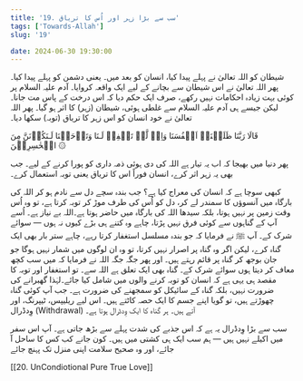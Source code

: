 ```yaml
---
title: '19. سب سے بڑا زہر اور اُس کا تریاق'
tags: ['Towards-Allah']
slug: '19'

date: 2024-06-30 19:30:00
---
```


شیطان کو اللہ تعالیٰ نے پہلے پیدا کیا، انسان کو بعد میں۔ یعنی دشمن کو پہلے پیدا کیا۔ پھر اللہ تعالیٰ نے اس شیطان سے بچانے کے لیے ایک واقعہ کروایا۔ آدم علیہ السلام پر کوئی بہت زیادہ احکامات نہیں رکھے، صرف ایک حکم دیا کہ اس درخت کے پاس مت جانا۔ لیکن جیسے ہی آدم علیہ السلام سے غلطی ہوئی، شیطان (زہر) کا اثر ہو گیا۔ پھر اللہ تعالیٰ نے خود انسان کو اس زہر کا تریاق (توبہ) سکھا دیا۔

قَالَا رَبَّنَا ظَلَمۡنَاۤ اَنۡفُسَنَا وَاِنۡ لَّمۡ تَغۡفِرۡ لَـنَا وَتَرۡحَمۡنَا لَـنَكُوۡنَنَّ مِنَ الۡخٰسِرِيۡنَ ۞

پھر دنیا میں بھیجا کہ اب یہ تیار ہے اللہ کی دی ہوئی ذمہ داری کو پورا کرنے کے لیے۔ جب بھی یہ زہر اثر کرے، انسان فوراً اس کا تریاق یعنی توبہ استعمال کرے۔

کبھی سوچا ہے کہ انسان کی معراج کیا ہے؟ جب بندہ سچے دل سے نادم ہو کر اللہ کی بارگاہ میں آنسوؤں کا سمندر لے کر، دل کو اُس کی طرف موڑ کر توبہ کرتا ہے، تو وہ اُس وقت زمین پر نہیں ہوتا، بلکہ سیدھا اللہ کی بارگاہ میں حاضر ہوتا ہے۔اللہ بے نیاز ہے۔ اُسے آپ کے گناہوں سے کوئی فرق نہیں پڑتا، چاہے وہ کتنے ہی بڑے کیوں نہ ہوں — سوائے شرک کے۔ آپ ﷺ نے فرمایا کہ جو بندہ مسلسل استغفار کرتا رہے، چاہے ستر بار بھی ایک گناہ کرے، لیکن اگر وہ گناہ پر اصرار نہیں کرتا، تو وہ ان لوگوں میں شمار نہیں ہوگا جو جان بوجھ کر گناہ پر قائم رہتے ہیں۔ اور پھر جگہ جگہ اللہ نے فرمایا کہ میں سب کچھ معاف کر دیتا ہوں سوائے شرک کے۔ گناہ بھی ایک تعلق ہے اللہ سے۔ تو استغفار اور توبہ کا مقصد ہی یہی ہے کہ انسان کو توبہ کرنے والوں میں شامل کیا جائے۔لہٰذا گھبرانے کی ضرورت نہیں، بلکہ گناہ کے سائیکل کو سمجھنے کی ضرورت ہے۔ جب آپ کوئی گناہ چھوڑتے ہیں، تو گویا اپنے جسم کا ایک حصہ کاٹتے ہیں۔ اس لیے ریلیپس، ٹیپرنگ، اور وِدڈرال (Withdrawal) آتے ہیں۔ ہر گناہ کا ایک وِدڈرال ہوتا ہے۔

سب سے بڑا وِدڈرال یہ ہے کہ اس جذبے کی شدت پہلے سے بڑھ جاتی ہے۔ آپ اس سفر میں اکیلے نہیں ہیں — ہم سب ایک ہی کشتی میں ہیں۔ کون جانے کب کس کا ساحل آ جائے، اور وہ صحیح سلامت اپنی منزل تک پہنچ جائے

[[20. UnCondiotional Pure True Love]]
